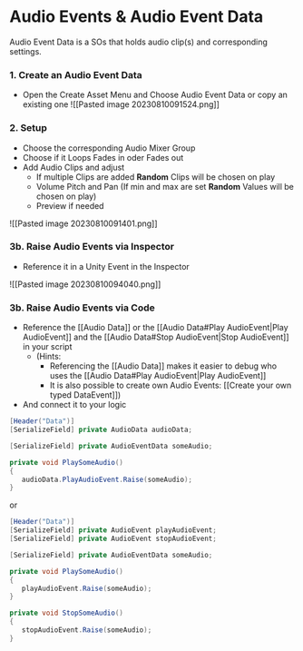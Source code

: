 # Audio Events & Audio Event Data

Audio Event Data is a SOs that holds audio clip(s) and corresponding settings.

### 1. Create an Audio Event Data

-  Open the Create Asset Menu and Choose Audio Event Data or copy an existing one
![[Pasted image 20230810091524.png]]

### 2. Setup

-  Choose the corresponding Audio Mixer Group
-  Choose if it Loops Fades in oder Fades out
-  Add Audio Clips and adjust 
	-  If multiple Clips are added **Random** Clips will be chosen on play
	-  Volume Pitch and Pan (If min and max are set **Random** Values will be chosen on play)
	-  Preview if needed

![[Pasted image 20230810091401.png]]

### 3b. Raise Audio Events via Inspector

-  Reference it in a Unity Event in the Inspector

![[Pasted image 20230810094040.png]]
### 3b. Raise Audio Events via Code

-  Reference the [[Audio Data]] or the [[Audio Data#Play AudioEvent|Play AudioEvent]] and the [[Audio Data#Stop AudioEvent|Stop AudioEvent]] in your script
	- (Hints:
		- Referencing the [[Audio Data]] makes it easier to debug who uses the [[Audio Data#Play AudioEvent|Play AudioEvent]]
		-  It is also possible to create own Audio Events: [[Create your own typed DataEvent]])
-  And connect it to your logic

```csharp
[Header("Data")]  
[SerializeField] private AudioData audioData;

[SerializeField] private AudioEventData someAudio;

private void PlaySomeAudio()  
{  
   audioData.PlayAudioEvent.Raise(someAudio);
}
```

or

```csharp
[Header("Data")]  
[SerializeField] private AudioEvent playAudioEvent;  
[SerializeField] private AudioEvent stopAudioEvent;

[SerializeField] private AudioEventData someAudio;

private void PlaySomeAudio()
{  
   playAudioEvent.Raise(someAudio);
}

private void StopSomeAudio()
{  
   stopAudioEvent.Raise(someAudio);
}
```